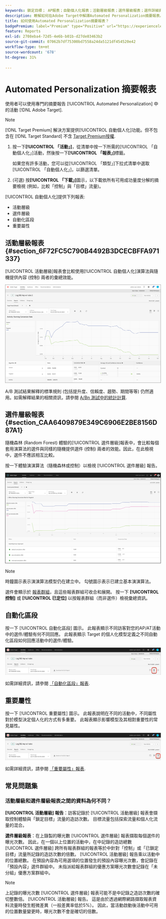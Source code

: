```yaml
---
keywords: 鎖定目標； AP報表；自動個人化報表；活動層級報表；選件層級報表；選件詳細資料報表；常見問題集
description: 瞭解如何在Adobe Target中解譯Automated Personalization摘要報表。 您可以從此報表切換至「自動化區段」和「重要屬性」報表。
title: 如何使用Automated Personalization摘要報表？
badgePremium: label="Premium" type="Positive" url="https://experienceleague.adobe.com/docs/target/using/introduction/intro.html?lang=en#premium newtab=true" tooltip="See what's included in Target Premium."
feature: Reports
exl-id: 2708eba4-72d5-4e6b-b01b-d27de03463b2
source-git-commit: 07062b7df75300bd7558a24da5121df454520e42
workflow-type: tm+mt
source-wordcount: '678'
ht-degree: 31%

---
```


# Automated Personalization 摘要報表

使用者可以使用專門的摘要報告 [!UICONTROL Automated Personalization] 中的活動 [!DNL Adobe Target].

>[!NOTE]
>
>[!DNL Target Premium] 解決方案提供[!UICONTROL 自動個人化]功能。但不包含在 [!DNL Target Standard] 不含 [Target Premium授權](/help/main/c-intro/intro.md#premium).

1. 按一下&#x200B;**[!UICONTROL 「活動」]**，從清單中按一下所需的[!UICONTROL 「自動個人化」]活動，然後按一下&#x200B;**[!UICONTROL 「報表」]**&#x200B;標籤。

   如果您有許多活動，您可以從[!UICONTROL 「類型」]下拉式清單中選取[!UICONTROL 「自動個人化」]，以篩選清單。

1. (可選) 按&#x200B;**[!UICONTROL 「下載」]**&#x200B;圖示，以下載依所有可用成功量度分解的摘要檢視 (例如，比較「控制」與「目標」流量)。

[!UICONTROL 自動個人化]提供下列報表:

* 活動層級
* 選件層級
* 自動化區段
* 重要屬性

## 活動層級報表 {#section_6F72FC5C790B4492B3DCECBFFA971337}

[!UICONTROL 活動層級]報表會比較使用[!UICONTROL 自動個人化]演算法與隨機提供內容 (控制) 兩者的彙總效能。

![活動層級報表](/help/main/c-reports/assets/box_plot_ap.png)

A/B 測試結果解釋的標準規則 (包括提升度、信賴度、趨勢、期間等等) 仍然適用。如需解釋結果的相關資訊，請參閱 [A/Bn 測試中的統計計算](/help/main/c-reports/statistical-methodology/statistical-calculations.md).

## 選件層級報表 {#section_CAA6409879E349C6906E2BE8156D87A1}

隨機森林 (Random Forest) 體驗的[!UICONTROL 選件層級]報表中，會比較每個套用演算法的選件與同樣的隨機提供選件 (控制) 兩者的效能。因此，在此檢視中，選件不應該相互比較。

按一下體驗演演算法（隨機森林或控制）以檢視 [!UICONTROL 選件層級] 報告。

![Adobe Target中的選件層級報表](/help/main/c-reports/assets/ap_OfferLevelRpt.png)

>[!NOTE]
>
>時鐘圖示表示演演算法模型仍在建立中。 勾號圖示表示已建立基本演演算法。

選件會顯示於 [報表群組](/help/main/c-activities/t-automated-personalization/offer-reporting-groups-in-automated-personalization.md)，且這些報表群組可收合和展開。 按一下 **[!UICONTROL 控制]** 或 **[!UICONTROL 已定位]** 以按報表群組（而非選件）檢視彙總資訊。

## 自動化區段

按一下 [!UICONTROL 自動化區段] 圖示。 此報表顯示不同訪客對您的AP/AT活動中的選件/體驗有何不同回應。 此報表顯示 Target 的個人化模型定義之不同自動化區段如何回應活動中的選件/體驗。

![「自動化區段」圖示](/help/main/c-reports/assets/icon-automated-sements-ap.png)

如需詳細資訊，請參閱 [「自動化區段」報表](/help/main/c-reports/c-personalization-insights-reports/automated-segments-report.md).

## 重要屬性

按一下 [!UICONTROL 重要屬性] 圖示。 此報表說明在不同的活動中，不同屬性對於模型決定個人化的方式有多重要。 此報表顯示影響模型及其相對重要性的常見屬性。

![「重要屬性」圖示](/help/main/c-reports/assets/icon-important-attributes-ap.png)

如需詳細資訊，請參閱 [「重要屬性」報表](/help/main/c-reports/c-personalization-insights-reports/important-attributes-report.md).

## 常見問題集

### 活動層級和選件層級報表之間的資料為何不同？

**[!UICONTROL 活動層級] 報告**：訪客記錄於 [!UICONTROL 活動層級] 報表會擷取控制體驗與「鎖定目標」流量的造訪次數。 目標流量包括探索流量和個人化流量的混合。

**選件層級報表**：在上錄製的曝光數 [!UICONTROL 選件層級] 報表擷取每個選件的曝光次數。 因此，在一個以上位置的活動中，在中記錄的造訪總數 [!UICONTROL 選件層級] 跨所有報表群組的報表等於中針對「控制」或「已鎖定目標」流量所記錄的造訪次數的倍數。 [!UICONTROL 活動層級] 報告乘以活動中的位置總數。 在預設內容為可用選項的位置發生的預設內容曝光次數，會記錄在「預設內容」選件群組中。 未指派給報表群組的優惠方案曝光次數會記錄在「未分組」優惠方案群組中。

>[!NOTE]
>
>上記錄的曝光次數 [!UICONTROL 選件層級] 報表可能不是中記錄之造訪次數的確切整數倍。 [!UICONTROL 活動層級] 報告。 這是由於透過網際網路擷取報表資料流量時發生輕微差異（一般差異率低於5%）。 因此，當活動啟動後活動中可用的位置數量變更時，曝光次數不會是確切的倍數。

